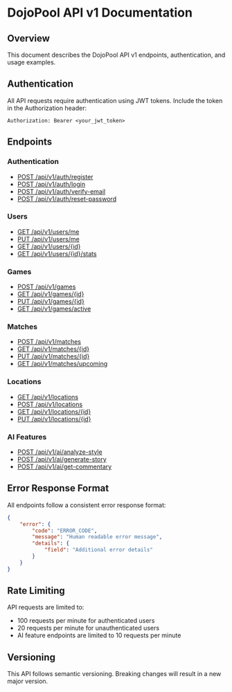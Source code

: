 # DojoPool API v1 Documentation

## Overview
This document describes the DojoPool API v1 endpoints, authentication, and usage examples.

## Authentication
All API requests require authentication using JWT tokens. Include the token in the Authorization header:
```
Authorization: Bearer <your_jwt_token>
```

## Endpoints

### Authentication
- [POST /api/v1/auth/register](../../../src/dojopool/routes/auth/register.md)
- [POST /api/v1/auth/login](../../../src/dojopool/routes/auth/login.md)
- [POST /api/v1/auth/verify-email](../../../src/dojopool/routes/auth/verify-email.md)
- [POST /api/v1/auth/reset-password](../../../src/dojopool/routes/auth/reset-password.md)

### Users
- [GET /api/v1/users/me](../../../src/dojopool/routes/users/me.md)
- [PUT /api/v1/users/me](../../../src/dojopool/routes/users/update.md)
- [GET /api/v1/users/{id}](../../../src/dojopool/routes/users/get.md)
- [GET /api/v1/users/{id}/stats](../../../src/dojopool/routes/users/stats.md)

### Games
- [POST /api/v1/games](./endpoints/games/create.md)
- [GET /api/v1/games/{id}](./endpoints/games/get.md)
- [PUT /api/v1/games/{id}](./endpoints/games/update.md)
- [GET /api/v1/games/active](./endpoints/games/active.md)

### Matches
- [POST /api/v1/matches](./endpoints/matches/create.md)
- [GET /api/v1/matches/{id}](./endpoints/matches/get.md)
- [PUT /api/v1/matches/{id}](./endpoints/matches/update.md)
- [GET /api/v1/matches/upcoming](./endpoints/matches/upcoming.md)

### Locations
- [GET /api/v1/locations](./endpoints/locations/list.md)
- [POST /api/v1/locations](./endpoints/locations/create.md)
- [GET /api/v1/locations/{id}](./endpoints/locations/get.md)
- [PUT /api/v1/locations/{id}](./endpoints/locations/update.md)

### AI Features
- [POST /api/v1/ai/analyze-style](./endpoints/ai/analyze-style.md)
- [POST /api/v1/ai/generate-story](./endpoints/ai/generate-story.md)
- [POST /api/v1/ai/get-commentary](./endpoints/ai/get-commentary.md)

## Error Response Format

All endpoints follow a consistent error response format:

```json
{
    "error": {
        "code": "ERROR_CODE",
        "message": "Human readable error message",
        "details": {
            "field": "Additional error details"
        }
    }
}
```

## Rate Limiting
API requests are limited to:
- 100 requests per minute for authenticated users
- 20 requests per minute for unauthenticated users
- AI feature endpoints are limited to 10 requests per minute

## Versioning
This API follows semantic versioning. Breaking changes will result in a new major version.